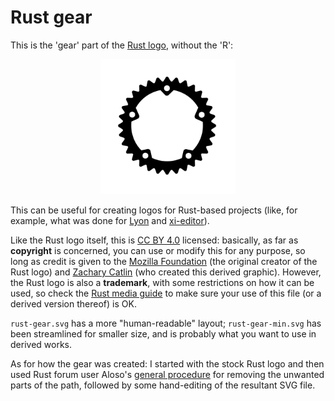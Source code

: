 # Rust gear

This is the 'gear' part of the [Rust logo], without the 'R':

<p align="center"><img height="216" width="216" alt="gear part of Rust logo" src="rust-gear-min.svg"></p>

This can be useful for creating logos for Rust-based projects (like, for example, what was done for [Lyon] and [xi-editor]).

Like the Rust logo itself, this is [CC BY 4.0] licensed: basically, as far as **copyright** is concerned, you can use or modify this for any purpose, so long as credit is given to the [Mozilla Foundation] (the original creator of the Rust logo) and [Zachary Catlin] (who created this derived graphic). However, the Rust logo is also a **trademark**, with some restrictions on how it can be used, so check the [Rust media guide] to make sure your use of this file (or a derived version thereof) is OK.

`rust-gear.svg` has a more "human-readable" layout; `rust-gear-min.svg` has been streamlined for smaller size, and is probably what you want to use in derived works.

As for how the gear was created: I started with the stock Rust logo and then used Rust forum user Aloso's [general procedure] for removing the unwanted parts of the path, followed by some hand-editing of the resultant SVG file.

[Rust logo]: https://www.rust-lang.org/policies/media-guide#rust-trademarks
[Rust media guide]: https://www.rust-lang.org/policies/media-guide
[CC BY 4.0]: https://creativecommons.org/licenses/by/4.0/
[Mozilla Foundation]: https://foundation.mozilla.org/
[Zachary Catlin]: https://github.com/zec
[Lyon]: https://github.com/nical/lyon
[xi-editor]: https://github.com/xi-editor/xi-editor
[general procedure]: https://users.rust-lang.org/t/how-to-remove-the-r-symbol-from-the-rust-symbol/25897/17
